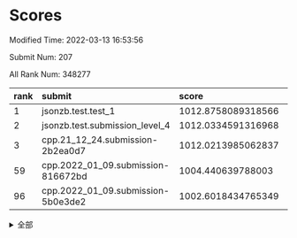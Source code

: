 # Scores

Modified Time: 2022-03-13 16:53:56

Submit Num: 207

All Rank Num: 348277

| rank |               submit               |       score        |       sigma        | pk_num |
| :--- | :--------------------------------- | :----------------- | :----------------- | :----- |
| 1    | jsonzb.test.test_1                 | 1012.8758089318566 | 0.8090908068847878 | 6728   |
| 2    | jsonzb.test.submission_level_4     | 1012.0334591316968 | 0.800683575439304  | 6731   |
| 3    | cpp.21_12_24.submission-2b2ea0d7   | 1012.0213985062837 | 0.7839908297590682 | 6731   |
| 59   | cpp.2022_01_09.submission-816672bd | 1004.440639788003  | 0.7226817989324442 | 6733   |
| 96   | cpp.2022_01_09.submission-5b0e3de2 | 1002.6018434765349 | 0.7208674186369384 | 6730   |


<details>
<summary>全部</summary>

| rank |                 submit                 |       score        |       sigma        | pk_num |
| :--- | :------------------------------------- | :----------------- | :----------------- | :----- |
| 1    | jsonzb.test.test_1                     | 1012.8758089318566 | 0.8090908068847878 | 6728   |
| 2    | jsonzb.test.submission_level_4         | 1012.0334591316968 | 0.800683575439304  | 6731   |
| 3    | cpp.21_12_24.submission-2b2ea0d7       | 1012.0213985062837 | 0.7839908297590682 | 6731   |
| 4    | gobigger.level_3.submission_level_3_6  | 1011.5718409900065 | 0.8101205246655754 | 6736   |
| 5    | gobigger.level_3.submission_level_3_15 | 1011.5236864699133 | 0.7804069324290123 | 6731   |
| 6    | gobigger.level_3.submission_level_3_34 | 1011.3180004631995 | 0.7751378874463881 | 6733   |
| 7    | gobigger.level_3.submission_level_3_16 | 1011.213230619047  | 0.7504623002870229 | 6729   |
| 8    | gobigger.level_3.submission_level_3_30 | 1011.0339327604173 | 0.7713306601820743 | 6731   |
| 9    | gobigger.level_3.submission_level_3_11 | 1010.9003778114117 | 0.7575673596984136 | 6736   |
| 10   | gobigger.level_3.submission_level_3_0  | 1010.8305955396993 | 0.7662656980798258 | 6727   |
| 11   | gobigger.level_3.submission_level_3_38 | 1010.7580910809875 | 0.7624129651051759 | 6730   |
| 12   | gobigger.level_3.submission_level_3_13 | 1010.6163115818986 | 0.7619705121483157 | 6727   |
| 13   | gobigger.level_3.submission_level_3_48 | 1010.5854253362123 | 0.7571467020440411 | 6725   |
| 14   | gobigger.level_3.submission_level_3_26 | 1010.394980516862  | 0.769727756160241  | 6732   |
| 15   | gobigger.level_3.submission_level_3_27 | 1010.3947905951655 | 0.7620560584732776 | 6734   |
| 16   | gobigger.level_3.submission_level_3_36 | 1010.3257698966763 | 0.7625234747223555 | 6729   |
| 17   | gobigger.level_3.submission_level_3_22 | 1010.3241289811677 | 0.7487455554103797 | 6729   |
| 18   | gobigger.level_3.submission_level_3_43 | 1010.303305813354  | 0.7314462542947348 | 6732   |
| 19   | gobigger.level_3.submission_level_3_42 | 1010.3021557129342 | 0.7600957969041306 | 6728   |
| 20   | gobigger.level_3.submission_level_3_41 | 1010.3008702129277 | 0.7545357401647649 | 6727   |
| 21   | gobigger.level_3.submission_level_3_29 | 1010.1349689738088 | 0.7537669879617034 | 6728   |
| 22   | gobigger.level_3.submission_level_3_9  | 1010.1071731447414 | 0.7830329169673319 | 6727   |
| 23   | gobigger.level_3.submission_level_3_4  | 1010.0771942754    | 0.7681502216937608 | 6733   |
| 24   | gobigger.level_3.submission_level_3_7  | 1010.0770966723582 | 0.751920951066308  | 6724   |
| 25   | gobigger.level_3.submission_level_3_28 | 1010.0562026992097 | 0.7701615872610235 | 6732   |
| 26   | gobigger.level_3.submission_level_3_25 | 1010.0437585497963 | 0.774748707179108  | 6730   |
| 27   | gobigger.level_3.submission_level_3_20 | 1010.0418599645466 | 0.7682906368988867 | 6735   |
| 28   | gobigger.level_3.submission_level_3_33 | 1010.0218442890457 | 0.765365002740942  | 6731   |
| 29   | gobigger.level_3.submission_level_3_19 | 1010.0083615522401 | 0.7533950771134569 | 6731   |
| 30   | gobigger.level_3.submission_level_3_3  | 1009.9180941242848 | 0.7467797146921196 | 6727   |
| 31   | gobigger.level_3.submission_level_3_46 | 1009.8940074952461 | 0.7370416070495311 | 6729   |
| 32   | gobigger.level_3.submission_level_3_17 | 1009.865241659878  | 0.748363288368486  | 6731   |
| 33   | gobigger.level_3.submission_level_3_24 | 1009.8415600947985 | 0.7443595065219321 | 6731   |
| 34   | gobigger.level_3.submission_level_3_39 | 1009.7994193897503 | 0.7758287984272612 | 6723   |
| 35   | gobigger.level_3.submission_level_3_21 | 1009.7759409975895 | 0.7549443497845819 | 6730   |
| 36   | gobigger.level_3.submission_level_3_49 | 1009.6650064318779 | 0.7532337006416973 | 6733   |
| 37   | gobigger.level_3.submission_level_3_2  | 1009.6488394758198 | 0.741963772794657  | 6728   |
| 38   | gobigger.level_3.submission_level_3_1  | 1009.5402604940798 | 0.7493942132934415 | 6732   |
| 39   | gobigger.level_3.submission_level_3_32 | 1009.4819251493185 | 0.7374085376590985 | 6727   |
| 40   | gobigger.level_3.submission_level_3_23 | 1009.4200004885853 | 0.7485916091975606 | 6734   |
| 41   | gobigger.level_3.submission_level_3_10 | 1009.3731551985279 | 0.7608391252104847 | 6730   |
| 42   | gobigger.level_3.submission_level_3_37 | 1009.3703847685366 | 0.7587221434270368 | 6727   |
| 43   | gobigger.level_3.submission_level_3_12 | 1009.3468012059474 | 0.7510396390568853 | 6729   |
| 44   | gobigger.level_3.submission_level_3_45 | 1009.3426859317614 | 0.7570631282220794 | 6735   |
| 45   | gobigger.level_3.submission_level_3_47 | 1009.328914072561  | 0.7384311924260585 | 6733   |
| 46   | gobigger.level_3.submission_level_3_18 | 1009.3000628064663 | 0.7333522472668786 | 6733   |
| 47   | gobigger.level_3.submission_level_3_14 | 1009.2860570431178 | 0.758424448619847  | 6730   |
| 48   | gobigger.level_3.submission_level_3_5  | 1009.0451631610977 | 0.741759514325107  | 6728   |
| 49   | gobigger.level_3.submission_level_3_44 | 1008.9889504822788 | 0.7504964246142073 | 6730   |
| 50   | gobigger.level_3.submission_level_3_40 | 1008.9621144648017 | 0.7468359131757006 | 6730   |
| 51   | gobigger.level_3.submission_level_3_35 | 1008.7788288867791 | 0.7511383410428459 | 6729   |
| 52   | gobigger.level_3.submission_level_3_8  | 1008.4839775291998 | 0.7456594788584541 | 6730   |
| 53   | gobigger.level_3.submission_level_3_31 | 1008.4217752265187 | 0.7445989929815813 | 6735   |
| 54   | gobigger.level_1.submission_level_1_36 | 1005.2014849811296 | 0.7336130543575454 | 6728   |
| 55   | gobigger.level_1.submission_level_1_21 | 1004.6617770325212 | 0.722388597826776  | 6732   |
| 56   | gobigger.level_1.submission_level_1_18 | 1004.6530670432222 | 0.7238174207255605 | 6725   |
| 57   | gobigger.level_1.submission_level_1_28 | 1004.477308557238  | 0.7062016114225917 | 6734   |
| 58   | gobigger.level_1.submission_level_1_26 | 1004.4710652164077 | 0.7170374566451079 | 6733   |
| 59   | cpp.2022_01_09.submission-816672bd     | 1004.440639788003  | 0.7226817989324442 | 6733   |
| 60   | gobigger.level_1.submission_level_1_12 | 1004.4090674692864 | 0.7214196327757011 | 6725   |
| 61   | gobigger.level_1.submission_level_1_13 | 1004.3893656209812 | 0.7077164121817155 | 6729   |
| 62   | gobigger.level_1.submission_level_1_34 | 1004.3061863950486 | 0.7297023567479225 | 6728   |
| 63   | gobigger.level_1.submission_level_1_16 | 1004.2791269562982 | 0.7254928042116373 | 6726   |
| 64   | gobigger.level_1.submission_level_1_0  | 1004.2693683064621 | 0.7144861507454702 | 6732   |
| 65   | gobigger.level_1.submission_level_1_7  | 1004.0478121591208 | 0.714752360918628  | 6734   |
| 66   | gobigger.level_1.submission_level_1_45 | 1003.8891856374938 | 0.7220365585619145 | 6728   |
| 67   | gobigger.level_1.submission_level_1_8  | 1003.8736753067667 | 0.7239919357268204 | 6729   |
| 68   | gobigger.level_1.submission_level_1_49 | 1003.8030362248539 | 0.7276976056549794 | 6732   |
| 69   | gobigger.level_1.submission_level_1_17 | 1003.7557290535088 | 0.7057880803262603 | 6731   |
| 70   | gobigger.level_1.submission_level_1_23 | 1003.7467153097421 | 0.7109801223784988 | 6732   |
| 71   | gobigger.level_1.submission_level_1_39 | 1003.7250698569933 | 0.7270017061484084 | 6730   |
| 72   | gobigger.level_1.submission_level_1_41 | 1003.7187226509263 | 0.7131978037400633 | 6730   |
| 73   | gobigger.level_1.submission_level_1_4  | 1003.6398612893187 | 0.7239851637629036 | 6728   |
| 74   | gobigger.level_1.submission_level_1_1  | 1003.6379695254781 | 0.7166461039972352 | 6731   |
| 75   | gobigger.level_1.submission_level_1_2  | 1003.6301964259386 | 0.7130833478432936 | 6734   |
| 76   | gobigger.level_1.submission_level_1_31 | 1003.5778814075924 | 0.7191150785236395 | 6730   |
| 77   | gobigger.level_1.submission_level_1_32 | 1003.5687613097252 | 0.7264138118026525 | 6728   |
| 78   | gobigger.level_1.submission_level_1_5  | 1003.4820281713032 | 0.7134858163838796 | 6732   |
| 79   | gobigger.level_1.submission_level_1_11 | 1003.4704921875663 | 0.7102984798280549 | 6733   |
| 80   | gobigger.level_1.submission_level_1_43 | 1003.4433014554185 | 0.7157809897021342 | 6732   |
| 81   | gobigger.level_1.submission_level_1_6  | 1003.4378931266679 | 0.7093764238410498 | 6734   |
| 82   | gobigger.level_1.submission_level_1_46 | 1003.4309911866546 | 0.7078174744031573 | 6727   |
| 83   | gobigger.level_1.submission_level_1_9  | 1003.2467393721969 | 0.7168081984006908 | 6729   |
| 84   | gobigger.level_1.submission_level_1_15 | 1003.1966339979871 | 0.7115830948167089 | 6729   |
| 85   | gobigger.level_1.submission_level_1_47 | 1003.163710105107  | 0.7191660037706279 | 6728   |
| 86   | gobigger.level_1.submission_level_1_29 | 1003.1602407864806 | 0.7263732765544567 | 6728   |
| 87   | gobigger.level_1.submission_level_1_40 | 1003.1525903506002 | 0.7168085107923965 | 6732   |
| 88   | gobigger.level_1.submission_level_1_44 | 1003.0693894218734 | 0.7110579210052882 | 6734   |
| 89   | gobigger.level_1.submission_level_1_48 | 1003.0655092474002 | 0.7160212690546505 | 6727   |
| 90   | gobigger.level_1.submission_level_1_20 | 1002.9367885162217 | 0.7047690004709322 | 6727   |
| 91   | gobigger.level_1.submission_level_1_33 | 1002.9115767830152 | 0.7035240528146804 | 6730   |
| 92   | gobigger.level_1.submission_level_1_22 | 1002.8479402861283 | 0.7222186746099132 | 6728   |
| 93   | gobigger.level_1.submission_level_1_35 | 1002.701192989217  | 0.72170304354352   | 6727   |
| 94   | gobigger.level_1.submission_level_1_38 | 1002.6588339602181 | 0.7138422569575291 | 6726   |
| 95   | gobigger.level_1.submission_level_1_25 | 1002.6329657922273 | 0.7249579318182775 | 6729   |
| 96   | cpp.2022_01_09.submission-5b0e3de2     | 1002.6018434765349 | 0.7208674186369384 | 6730   |
| 97   | gobigger.level_1.submission_level_1_27 | 1002.5453293170913 | 0.7196317669409001 | 6734   |
| 98   | gobigger.level_1.submission_level_1_24 | 1002.4290426072636 | 0.7255606490751615 | 6729   |
| 99   | gobigger.level_1.submission_level_1_3  | 1002.4217479242719 | 0.7305158429518711 | 6731   |
| 100  | gobigger.level_1.submission_level_1_19 | 1002.2272207381706 | 0.7208021314683958 | 6731   |
| 101  | gobigger.level_1.submission_level_1_14 | 1002.1958002422776 | 0.7141777108323498 | 6731   |
| 102  | gobigger.level_1.submission_level_1_10 | 1002.0624034854001 | 0.6998071776958064 | 6731   |
| 103  | gobigger.level_1.submission_level_1_37 | 1001.7743119266067 | 0.7086026480946982 | 6730   |
| 104  | gobigger.level_1.submission_level_1_30 | 1001.7122098538013 | 0.7129487032697779 | 6730   |
| 105  | gobigger.level_1.submission_level_1_42 | 1001.6366995927198 | 0.7045076023538521 | 6730   |
| 106  | gobigger.random.submission_random_29   | 997.0994403927691  | 0.7041047367702782 | 6731   |
| 107  | gobigger.random.submission_random_45   | 997.0890739626193  | 0.7218130135242886 | 6723   |
| 108  | gobigger.random.submission_random_18   | 996.9421276065718  | 0.7015853420897873 | 6729   |
| 109  | gobigger.random.submission_random_37   | 996.8300836862519  | 0.7044536993490257 | 6730   |
| 110  | gobigger.random.submission_random_0    | 996.7869295231487  | 0.7116486597311285 | 6731   |
| 111  | gobigger.random.submission_random_23   | 996.708534358525   | 0.7094531350481402 | 6734   |
| 112  | gobigger.random.submission_random_38   | 996.6877404626617  | 0.7090792639950989 | 6735   |
| 113  | gobigger.random.submission_random_9    | 996.6231709753456  | 0.7045457639493298 | 6729   |
| 114  | gobigger.random.submission_random_43   | 996.5599535289803  | 0.7108773793235397 | 6733   |
| 115  | gobigger.random.submission_random_36   | 996.4793768206512  | 0.7096473307036736 | 6731   |
| 116  | gobigger.random.submission_random_21   | 996.472947739579   | 0.7227328100339422 | 6729   |
| 117  | gobigger.random.submission_random_11   | 996.4650964687916  | 0.7131977483635185 | 6727   |
| 118  | gobigger.random.submission_random_26   | 996.454809131705   | 0.7215381552264474 | 6728   |
| 119  | gobigger.random.submission_random_19   | 996.404703524531   | 0.7182199288050712 | 6725   |
| 120  | gobigger.random.submission_random_24   | 996.3960508805919  | 0.7111477802139112 | 6730   |
| 121  | gobigger.random.submission_random_10   | 996.3782330638792  | 0.7151151569390536 | 6729   |
| 122  | gobigger.random.submission_random_2    | 996.220633721144   | 0.7152427232914653 | 6735   |
| 123  | gobigger.random.submission_random_3    | 996.2059628831533  | 0.6982214013376217 | 6726   |
| 124  | gobigger.random.submission_random_39   | 996.197780860546   | 0.7173986255416374 | 6728   |
| 125  | gobigger.random.submission_random_49   | 996.1901441197653  | 0.7085528159172397 | 6729   |
| 126  | gobigger.random.submission_random_40   | 996.1649268547185  | 0.7083406520000337 | 6726   |
| 127  | gobigger.random.submission_random_6    | 996.160796845726   | 0.7125606078572065 | 6732   |
| 128  | gobigger.random.submission_random_15   | 996.1115797546337  | 0.7029386579052755 | 6729   |
| 129  | gobigger.random.submission_random_47   | 996.0949646030439  | 0.7140251127553784 | 6735   |
| 130  | gobigger.random.submission_random_32   | 996.0420241311866  | 0.700889722507352  | 6732   |
| 131  | gobigger.random.submission_random_42   | 995.9635670677841  | 0.7054119403109333 | 6730   |
| 132  | gobigger.random.submission_random_28   | 995.9484779556418  | 0.7106810314975167 | 6728   |
| 133  | gobigger.random.submission_random_44   | 995.9107731440125  | 0.7069684879137264 | 6729   |
| 134  | gobigger.random.submission_random_12   | 995.8611820258723  | 0.7078201901759414 | 6729   |
| 135  | gobigger.random.submission_random_16   | 995.8511076512618  | 0.7018056354935168 | 6729   |
| 136  | gobigger.random.submission_random_14   | 995.8415563408323  | 0.7033219295632808 | 6727   |
| 137  | gobigger.random.submission_random_25   | 995.7903081149076  | 0.7034947326814299 | 6734   |
| 138  | gobigger.random.submission_random_27   | 995.7722114536236  | 0.7109817580623301 | 6731   |
| 139  | gobigger.random.submission_random_30   | 995.7269818573274  | 0.7002431943497952 | 6728   |
| 140  | gobigger.random.submission_random_17   | 995.6870053749839  | 0.6950893251852619 | 6733   |
| 141  | gobigger.random.submission_random_4    | 995.6546011319765  | 0.7155228617616299 | 6729   |
| 142  | gobigger.random.submission_random_1    | 995.6531958826715  | 0.7185003186538198 | 6732   |
| 143  | gobigger.random.submission_random_31   | 995.6400624032442  | 0.7198204672104603 | 6729   |
| 144  | gobigger.random.submission_random_5    | 995.5683043355253  | 0.7017096289073209 | 6728   |
| 145  | gobigger.random.submission_random_46   | 995.4892485134898  | 0.6978555734649587 | 6732   |
| 146  | gobigger.random.submission_random_20   | 995.4866948832797  | 0.7053936955317549 | 6736   |
| 147  | gobigger.random.submission_random_8    | 995.4486786356696  | 0.718563783419793  | 6734   |
| 148  | gobigger.random.submission_random_33   | 995.4136848446766  | 0.7070515124685778 | 6728   |
| 149  | gobigger.random.submission_random_34   | 995.281190635024   | 0.7295771903670962 | 6732   |
| 150  | gobigger.random.submission_random_41   | 995.1550464643669  | 0.7270050882396009 | 6733   |
| 151  | gobigger.random.submission_random_13   | 994.982478265043   | 0.7336118341968322 | 6731   |
| 152  | gobigger.random.submission_random_48   | 994.7638063553381  | 0.719864840801683  | 6725   |
| 153  | gobigger.random.submission_random_35   | 994.5932018346641  | 0.7123263652865628 | 6731   |
| 154  | gobigger.random.submission_random_22   | 994.5825203061956  | 0.7333486752073218 | 6735   |
| 155  | gobigger.level_2.submission_level_2_34 | 994.3841252718653  | 0.7215116334184731 | 6727   |
| 156  | gobigger.random.submission_random_7    | 994.055463385005   | 0.7221760766525599 | 6733   |
| 157  | gobigger.level_2.submission_level_2_45 | 993.9627999408688  | 0.7415568255185722 | 6728   |
| 158  | gobigger.level_2.submission_level_2_11 | 993.7870087263625  | 0.7530266419463738 | 6726   |
| 159  | gobigger.level_2.submission_level_2_46 | 993.7551609777056  | 0.737494155896016  | 6725   |
| 160  | gobigger.level_2.submission_level_2_10 | 993.5238391215661  | 0.7457421177733684 | 6727   |
| 161  | gobigger.level_2.submission_level_2_5  | 993.485565884514   | 0.7419716662508113 | 6730   |
| 162  | gobigger.level_2.submission_level_2_35 | 993.4062042493855  | 0.7511286428738906 | 6729   |
| 163  | gobigger.level_2.submission_level_2_38 | 993.0641852976075  | 0.7360334438573436 | 6735   |
| 164  | gobigger.level_2.submission_level_2_40 | 993.0504290362333  | 0.743478117994554  | 6726   |
| 165  | gobigger.level_2.submission_level_2_37 | 993.031214941186   | 0.7345140440252914 | 6733   |
| 166  | gobigger.level_2.submission_level_2_2  | 993.0059669072624  | 0.7303264130474294 | 6727   |
| 167  | gobigger.level_2.submission_level_2_28 | 992.9832633726891  | 0.7283652260731013 | 6726   |
| 168  | gobigger.level_2.submission_level_2_48 | 992.9743282456849  | 0.7321447672621001 | 6726   |
| 169  | gobigger.level_2.submission_level_2_4  | 992.9539045689814  | 0.7291508026236617 | 6726   |
| 170  | gobigger.level_2.submission_level_2_21 | 992.9055306968086  | 0.7342999638702346 | 6734   |
| 171  | gobigger.level_2.submission_level_2_24 | 992.8930419068078  | 0.7354019596298103 | 6733   |
| 172  | gobigger.level_2.submission_level_2_8  | 992.8743999399429  | 0.7394640130548019 | 6734   |
| 173  | gobigger.level_2.submission_level_2_31 | 992.8166192542806  | 0.724922623555101  | 6725   |
| 174  | gobigger.level_2.submission_level_2_15 | 992.7225654354507  | 0.7471446735307092 | 6729   |
| 175  | gobigger.level_2.submission_level_2_9  | 992.7079146892298  | 0.7522924806810043 | 6730   |
| 176  | gobigger.level_2.submission_level_2_43 | 992.6394053775437  | 0.7377933823684771 | 6729   |
| 177  | gobigger.level_2.submission_level_2_33 | 992.5593067797004  | 0.7529359971685697 | 6724   |
| 178  | gobigger.level_2.submission_level_2_19 | 992.4799921888492  | 0.7459679160506223 | 6737   |
| 179  | gobigger.level_2.submission_level_2_14 | 992.4387891332324  | 0.7399407831358221 | 6735   |
| 180  | gobigger.level_2.submission_level_2_0  | 992.2822852320584  | 0.7347520280543953 | 6728   |
| 181  | gobigger.level_2.submission_level_2_25 | 992.159639920633   | 0.7497026509599588 | 6732   |
| 182  | gobigger.level_2.submission_level_2_12 | 992.1063984894298  | 0.7704427204160278 | 6733   |
| 183  | gobigger.level_2.submission_level_2_26 | 992.1044697745584  | 0.7434558625223939 | 6731   |
| 184  | gobigger.level_2.submission_level_2_16 | 992.0476911394234  | 0.7334369562225235 | 6732   |
| 185  | gobigger.level_2.submission_level_2_3  | 991.96300694063    | 0.7433523862115373 | 6730   |
| 186  | gobigger.level_2.submission_level_2_39 | 991.8236956606812  | 0.7527874002910762 | 6730   |
| 187  | gobigger.level_2.submission_level_2_41 | 991.7419906544144  | 0.7531583767708261 | 6730   |
| 188  | gobigger.level_2.submission_level_2_32 | 991.7230561911396  | 0.7330143990939639 | 6732   |
| 189  | gobigger.level_2.submission_level_2_22 | 991.6762528218954  | 0.7503602700395713 | 6733   |
| 190  | gobigger.level_2.submission_level_2_42 | 991.4740199149596  | 0.7581167045553019 | 6728   |
| 191  | gobigger.level_2.submission_level_2_49 | 991.31805237025    | 0.7638209949171749 | 6730   |
| 192  | gobigger.level_2.submission_level_2_47 | 991.2415425579188  | 0.7428453666736713 | 6729   |
| 193  | gobigger.level_2.submission_level_2_17 | 991.2276643931315  | 0.7437435049821759 | 6730   |
| 194  | gobigger.level_2.submission_level_2_23 | 991.2059421977257  | 0.7547483855925211 | 6729   |
| 195  | gobigger.level_2.submission_level_2_6  | 991.0961537203619  | 0.7551457640124504 | 6730   |
| 196  | gobigger.level_2.submission_level_2_20 | 990.9732977467748  | 0.783302567700563  | 6726   |
| 197  | gobigger.level_2.submission_level_2_18 | 990.8003572556919  | 0.7633663477303537 | 6729   |
| 198  | gobigger.level_2.submission_level_2_30 | 990.7167659798786  | 0.7601448014925405 | 6732   |
| 199  | gobigger.level_2.submission_level_2_36 | 990.7132095307718  | 0.7691183226770635 | 6724   |
| 200  | gobigger.level_2.submission_level_2_27 | 990.5840766314601  | 0.7559369842410335 | 6727   |
| 201  | gobigger.level_2.submission_level_2_7  | 990.5795951997179  | 0.7540804930839352 | 6731   |
| 202  | gobigger.level_2.submission_level_2_29 | 990.56444698218    | 0.7770326508017391 | 6730   |
| 203  | gobigger.level_2.submission_level_2_13 | 990.4318945699232  | 0.7737982307173055 | 6727   |
| 204  | gobigger.level_2.submission_level_2_1  | 990.2972348983847  | 0.7793135760102327 | 6731   |
| 205  | gobigger.level_2.submission_level_2_44 | 989.689511077985   | 0.780908004761499  | 6731   |
| 206  | gobigger.none.submission_none_1        | 976.2187537716492  | 1.4235105320092438 | 6731   |
| 207  | gobigger.none.submission_none_0        | 975.7538406668351  | 1.519821448800017  | 6730   |

</details>